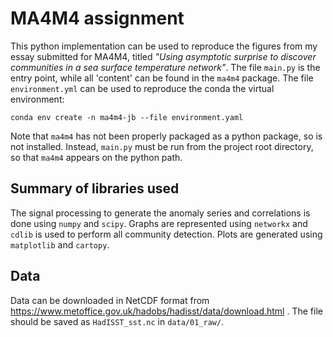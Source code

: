 # MA4M4 assignment
This python implementation can be used to reproduce the figures from my essay submitted for MA4M4, titled _"Using asymptotic surprise to discover communities in a sea surface temperature network"_.
The file `main.py` is the entry point, while all 'content' can be found in the `ma4m4` package. The file `environment.yml` can be used to reproduce the conda the virtual environment:
```
conda env create -n ma4m4-jb --file environment.yaml
```
Note that `ma4m4` has not been properly packaged as a python package, so is not installed. Instead, `main.py` must be run from the project root directory, so that `ma4m4` appears on the python path.

## Summary of libraries used
The signal processing to generate the anomaly series and correlations is done using `numpy` and `scipy`.
Graphs are represented using `networkx` and `cdlib` is used to perform all community detection.
Plots are generated using `matplotlib` and `cartopy`.

## Data
Data can be downloaded in NetCDF format from https://www.metoffice.gov.uk/hadobs/hadisst/data/download.html . The file should be saved as `HadISST_sst.nc` in `data/01_raw/`.

